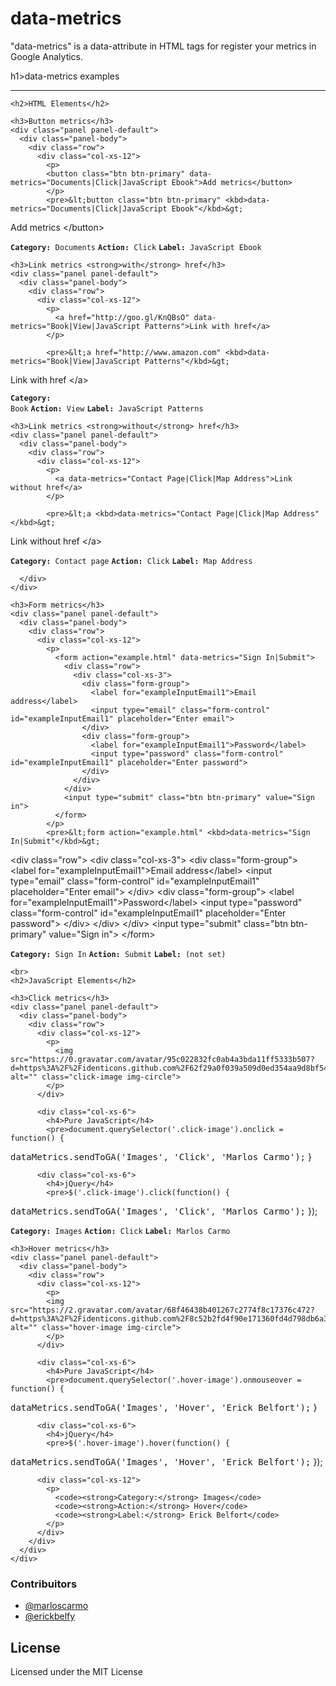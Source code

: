 data-metrics
===========

"data-metrics" is a data-attribute in HTML tags for register your metrics in Google Analytics.


h1>data-metrics examples</h1>
    <hr>

    <h2>HTML Elements</h2>

    <h3>Button metrics</h3>
    <div class="panel panel-default">
      <div class="panel-body">
        <div class="row">
          <div class="col-xs-12">
            <p>
            <button class="btn btn-primary" data-metrics="Documents|Click|JavaScript Ebook">Add metrics</button>
            </p>
            <pre>&lt;button class="btn btn-primary" <kbd>data-metrics="Documents|Click|JavaScript Ebook"</kbd>&gt;
  Add metrics
&lt;/button&gt;</pre>
            <p>
              <code><strong>Category:</strong> Documents</code>
              <code><strong>Action:</strong> Click</code>
              <code><strong>Label:</strong> JavaScript Ebook</code>
            </p>
          </div>
        </div>
      </div>
    </div>

    <h3>Link metrics <strong>with</strong> href</h3>
    <div class="panel panel-default">
      <div class="panel-body">
        <div class="row">
          <div class="col-xs-12">
            <p>
              <a href="http://goo.gl/KnQBsO" data-metrics="Book|View|JavaScript Patterns">Link with href</a>
            </p>

            <pre>&lt;a href="http://www.amazon.com" <kbd>data-metrics="Book|View|JavaScript Patterns"</kbd>&gt;
  Link with href
&lt;/a&gt;</pre>
            <p>
              <code><strong>Category:</strong> Book</code>
              <code><strong>Action:</strong> View</code>
              <code><strong>Label:</strong> JavaScript Patterns</code>
            </p>
          </div>
        </div>
      </div>
    </div>
    
    <h3>Link metrics <strong>without</strong> href</h3>
    <div class="panel panel-default">
      <div class="panel-body">
        <div class="row">
          <div class="col-xs-12">
            <p>
              <a data-metrics="Contact Page|Click|Map Address">Link without href</a>
            </p>

            <pre>&lt;a <kbd>data-metrics="Contact Page|Click|Map Address"</kbd>&gt;
  Link without href
&lt;/a&gt;</pre>
            <p>
              <code><strong>Category:</strong> Contact page</code>
              <code><strong>Action:</strong> Click</code>
              <code><strong>Label:</strong> Map Address</code>
            </p>
          </div>
        </div>
        
      </div>
    </div>

    <h3>Form metrics</h3>
    <div class="panel panel-default">
      <div class="panel-body">
        <div class="row">
          <div class="col-xs-12">
            <p>
              <form action="example.html" data-metrics="Sign In|Submit">
                <div class="row">
                  <div class="col-xs-3">
                    <div class="form-group">
                      <label for="exampleInputEmail1">Email address</label>
                      <input type="email" class="form-control" id="exampleInputEmail1" placeholder="Enter email">
                    </div>
                    <div class="form-group">
                      <label for="exampleInputEmail1">Password</label>
                      <input type="password" class="form-control" id="exampleInputEmail1" placeholder="Enter password">
                    </div>
                  </div>
                </div>
                <input type="submit" class="btn btn-primary" value="Sign in">
              </form>
            </p>
            <pre>&lt;form action="example.html" <kbd>data-metrics="Sign In|Submit"</kbd>&gt;
  &lt;div class="row"&gt;
    &lt;div class="col-xs-3"&gt;
      &lt;div class="form-group"&gt;
        &lt;label for="exampleInputEmail1"&gt;Email address&lt;/label&gt;
        &lt;input type="email" class="form-control" id="exampleInputEmail1" placeholder="Enter email"&gt;
      &lt;/div&gt;
      &lt;div class="form-group"&gt;
        &lt;label for="exampleInputEmail1"&gt;Password&lt;/label&gt;
        &lt;input type="password" class="form-control" id="exampleInputEmail1" placeholder="Enter password"&gt;
      &lt;/div&gt;
    &lt;/div&gt;
  &lt;/div&gt;
  &lt;input type="submit" class="btn btn-primary" value="Sign in"&gt;
&lt;/form&gt;</pre>
            <p>
              <code><strong>Category:</strong> Sign In</code>
              <code><strong>Action:</strong> Submit</code>
              <code><strong>Label:</strong> (not set)</code>
            </p>
          </div>
        </div>
      </div>
    </div>

    <br>
    <h2>JavaScript Elements</h2>

    <h3>Click metrics</h3>
    <div class="panel panel-default">
      <div class="panel-body">
        <div class="row">
          <div class="col-xs-12">
            <p>
              <img src="https://0.gravatar.com/avatar/95c022832fc0ab4a3bda11ff5333b507?d=https%3A%2F%2Fidenticons.github.com%2F62f29a0f039a509d0ed354aa9d8bf541.png&r=x&s=100" alt="" class="click-image img-circle">
            </p>
          </div>

          <div class="col-xs-6">
            <h4>Pure JavaScript</h4>
            <pre>document.querySelector('.click-image').onclick = function() {
  <kbd>dataMetrics.sendToGA('Images', 'Click', 'Marlos Carmo');</kbd>
}</pre>
          </div>

          <div class="col-xs-6">
            <h4>jQuery</h4>
            <pre>$('.click-image').click(function() {
  <kbd>dataMetrics.sendToGA('Images', 'Click', 'Marlos Carmo');</kbd>
});</pre>
          </div>
          <div class="col-xs-12">
            <p>
              <code><strong>Category:</strong> Images</code>
              <code><strong>Action:</strong> Click</code>
              <code><strong>Label:</strong> Marlos Carmo</code>
            </p>
          </div>
        </div>
      </div>
    </div>

    <h3>Hover metrics</h3>
    <div class="panel panel-default">
      <div class="panel-body">
        <div class="row">
          <div class="col-xs-12">
            <p>
            <img src="https://2.gravatar.com/avatar/68f46438b401267c2774f8c17376c472?d=https%3A%2F%2Fidenticons.github.com%2F8c52b2fd4f90e171360fd4d798db6a3d.png&r=x&s=100" alt="" class="hover-image img-circle">
            </p>
          </div>

          <div class="col-xs-6">
            <h4>Pure JavaScript</h4>
            <pre>document.querySelector('.hover-image').onmouseover = function() {
  <kbd>dataMetrics.sendToGA('Images', 'Hover', 'Erick Belfort');</kbd>
}</pre>
          </div>

          <div class="col-xs-6">
            <h4>jQuery</h4>
            <pre>$('.hover-image').hover(function() {
  <kbd>dataMetrics.sendToGA('Images', 'Hover', 'Erick Belfort');</kbd>
});</pre>
          </div>

          <div class="col-xs-12">
            <p>
              <code><strong>Category:</strong> Images</code>
              <code><strong>Action:</strong> Hover</code>
              <code><strong>Label:</strong> Erick Belfort</code>
            </p>
          </div>
        </div>
      </div>
    </div>

### Contribuitors

* [@marloscarmo](https://github.com/marloscarmo)
* [@erickbelfy](https://github.com/erickbelfy)


## License

Licensed under the MIT License
